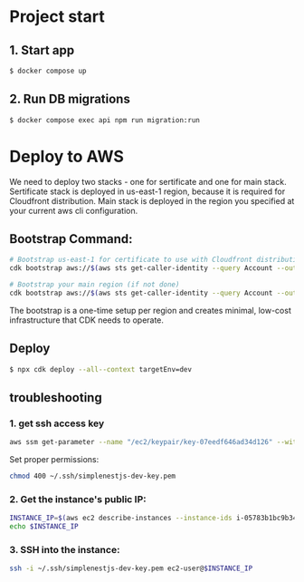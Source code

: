 # Project start

## 1. Start app

```bash
$ docker compose up
```

## 2. Run DB migrations

```bash
$ docker compose exec api npm run migration:run
```


# Deploy to AWS

We need to deploy two stacks - one for sertificate and one for main stack.
Sertificate stack is deployed in us-east-1 region, because it is required for Cloudfront distribution.
Main stack is deployed in the region you specified at your current aws cli configuration.

## Bootstrap Command:

```bash
# Bootstrap us-east-1 for certificate to use with Cloudfront distribution
cdk bootstrap aws://$(aws sts get-caller-identity --query Account --output text)/us-east-1 --context targetEnv=dev

# Bootstrap your main region (if not done)
cdk bootstrap aws://$(aws sts get-caller-identity --query Account --output text)/$(aws configure get region) --context targetEnv=dev
```

The bootstrap is a one-time setup per region and creates minimal, low-cost infrastructure that CDK needs to operate.

## Deploy

```bash
$ npx cdk deploy --all--context targetEnv=dev
```


## troubleshooting

### 1.  get ssh access key

```bash
aws ssm get-parameter --name "/ec2/keypair/key-07eedf646ad34d126" --with-decryption --query "Parameter.Value" --output text --region eu-central-1 > ~/.ssh/simplenestjs-dev-key.pem
```

Set proper permissions:

```bash
chmod 400 ~/.ssh/simplenestjs-dev-key.pem
```

### 2. Get the instance's public IP:

```bash
INSTANCE_IP=$(aws ec2 describe-instances --instance-ids i-05783b1bc9b341f7d --region eu-central-1 --query "Reservations[0].Instances[0].PublicIpAddress" --output text)
echo $INSTANCE_IP
```

### 3. SSH into the instance:

```bash
ssh -i ~/.ssh/simplenestjs-dev-key.pem ec2-user@$INSTANCE_IP
```
